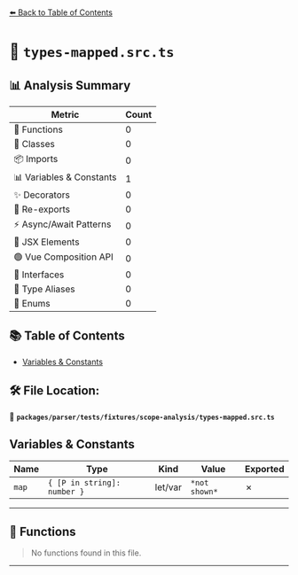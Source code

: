 [⬅️ Back to Table of Contents](../../../../../index.md)

# 📄 `types-mapped.src.ts`

## 📊 Analysis Summary

| Metric | Count |
|--------|-------|
| 🔧 Functions | 0 |
| 🧱 Classes | 0 |
| 📦 Imports | 0 |
| 📊 Variables & Constants | 1 |
| ✨ Decorators | 0 |
| 🔄 Re-exports | 0 |
| ⚡ Async/Await Patterns | 0 |
| 💠 JSX Elements | 0 |
| 🟢 Vue Composition API | 0 |
| 📐 Interfaces | 0 |
| 📑 Type Aliases | 0 |
| 🎯 Enums | 0 |

## 📚 Table of Contents

- [Variables & Constants](#variables-constants)

## 🛠️ File Location:
📂 **`packages/parser/tests/fixtures/scope-analysis/types-mapped.src.ts`**

## Variables & Constants

| Name | Type | Kind | Value | Exported |
|------|------|------|-------|----------|
| `map` | `{ [P in string]: number }` | let/var | `*not shown*` | ✗ |


---

## 🔧 Functions

> No functions found in this file.


---